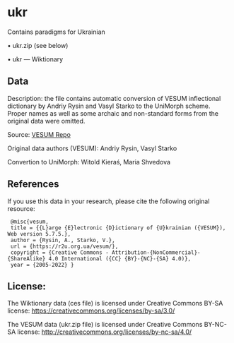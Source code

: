 # ukr
Contains paradigms for Ukrainian

• ukr.zip (see below)

• ukr — Wiktionary

## Data

Description: the file contains automatic conversion of VESUM inflectional dictionary by Andriy Rysin and Vasyl Starko to the UniMorph scheme. Proper names as well as some archaic and non-standard forms from the original data were omitted.

Source: [VESUM Repo](https://github.com/brown-uk/dict_uk)

Original data authors (VESUM): Andriy Rysin, Vasyl Starko

Convertion to UniMorph: Witold Kieraś, Maria Shvedova

## References
If you use this data in your research, please cite the following original resource:
```
 @misc{vesum,
 title = {{L}arge {E}lectronic {D}ictionary of {U}krainian ({VESUM}), Web version 5.7.5.},
 author = {Rysin, A., Starko, V.},
 url = {https://r2u.org.ua/vesum/},
 copyright = {Creative Commons - Attribution-{NonCommercial}-{ShareAlike} 4.0 International ({CC} {BY}-{NC}-{SA} 4.0)},
 year = {2005-2022} }
```

## License:
The Wiktionary data (ces file) is licensed under Creative Commons BY-SA license:
https://creativecommons.org/licenses/by-sa/3.0/

The VESUM data (ukr.zip file) is licensed under Creative Commons BY-NC-SA license:
http://creativecommons.org/licenses/by-nc-sa/4.0/
